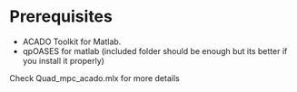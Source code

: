 # Prerequisites

- ACADO Toolkit for Matlab.
- qpOASES for matlab (included folder should be enough but its better if you install it properly)


Check Quad_mpc_acado.mlx for more details


